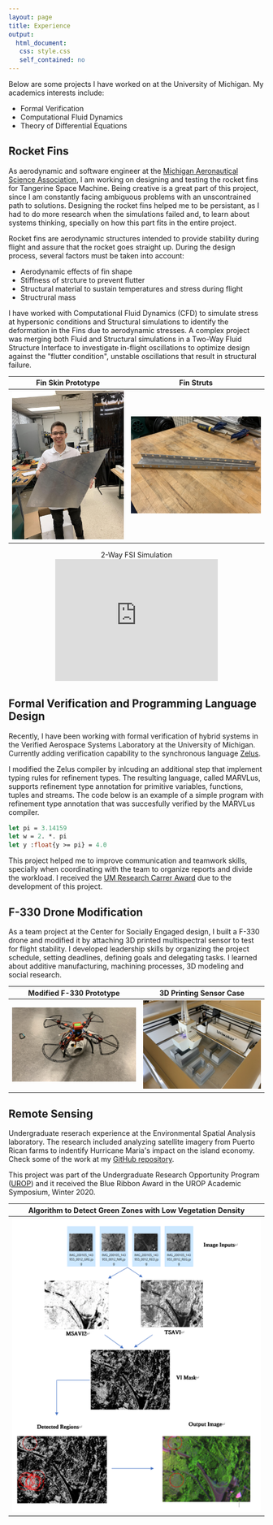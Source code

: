 ```yaml
---
layout: page
title: Experience
output:
  html_document:
   css: style.css
   self_contained: no
---
```


Below are some projects I have worked on at the University of Michigan. My academics interests include:
- Formal Verification
- Computational Fluid Dynamics
- Theory of Differential Equations



## Rocket Fins

As aerodynamic and software engineer at the [Michigan Aeronautical Science Association](https://masa.engin.umich.edu/), I am working on designing and testing the rocket fins for Tangerine Space Machine. Being creative is a great part of this project, since I am constantly facing ambiguous problems with an unscontrained path to solutions. Designing the rocket fins helped me to be persistant, as I had to do more research when the simulations failed and, to learn about systems thinking, specially on how this part fits in the entire project. 

Rocket fins are aerodynamic structures intended to provide stability during flight and assure that the rocket goes straight up. During the design process, several factors must be taken into account:

- Aerodynamic effects of fin shape
- Stiffness of strcture to prevent flutter
- Structural material to sustain temperatures and stress during flight
- Structrural mass

I have worked with Computational Fluid Dynamics (CFD) to simulate stress at hypersonic conditions and Structural simulations to identify the deformation in the Fins due to aerodynamic stresses. A complex project was merging both Fluid and Structural simulations in a Two-Way Fluid Structure Interface to investigate in-flight oscillations to optimize design against the "flutter condition", unstable oscillations that result in structural failure. 



Fin Skin Prototype            |  Fin Struts
:-------------------------:|:-------------------------:
![Fin Skin Prototype](./pictures/fins.jpg)  |  ![Fin Struts](./pictures/struts.jpg)

<div align="center">
  2-Way FSI Simulation 
</div>

<div align="center">
</div>
<div align="center">
<iframe src="https://drive.google.com/file/d/1DyipDRDq58apX-IXsTwsVPmWk8TWjV9F/preview?start=1" width="320" height="240" frameborder="0" allow="accelerometer; autoplay; encrypted-media; gyroscope; picture-in-picture" allowfullscreen ></iframe>
</div>

## Formal Verification and Programming Language Design

Recently, I have been working with formal verification of hybrid systems in the Verified Aerospace Systems Laboratory at the University of Michigan. Currently adding verification capability to the synchronous language [Zelus](https://zelus.di.ens.fr/). 

I modified the Zelus compiler by inlcuding an additional step that implement typing rules for refinement types. The resulting language, called MARVLus, supports refinement type annotation for primitive variables, functions, tuples and streams. The code below is an example of a simple program with refinement type annotation that was succesfully verified by the MARVLus compiler.

```ocaml
let pi = 3.14159
let w = 2. *. pi
let y :float{y >= pi} = 4.0
```

This project helped me to improve communication and teamwork skills, specially when coordinating with the team to organize reports and divide the workload. I received the [UM Research Carrer Award](https://www.michigandaily.com/news/academics/five-umich-students-receive-prestigious-2022-goldwater-scholarship/) due to the development of this project.

## F-330 Drone Modification

As a team project at the Center for Socially Engaged design, I built a F-330 drone and modified it by attaching 3D printed multispectral sensor to test for flight stability. I developed leadership skills by organizing the project schedule, setting deadlines, defining goals and delegating tasks. I learned about additive manufacturing, machining processes, 3D modeling and social research.

Modified F-330 Prototype           |  3D Printing Sensor Case
:-------------------------:|:-------------------------:
![Drone](./pictures/drone1.jpg)  |  ![Fin Struts](./pictures/3dprinting.jpg)


## Remote Sensing

Undergraduate reserach experience at the Environmental Spatial Analysis laboratory. The research included analyzing satellite imagery from Puerto Rican farms to indentify Hurricane Maria's impact on the island economy. Check some of the work at my [GitHub repository](https://github.com/jlvargasme/prhurricane).

This project was part of the Undergraduate Research Opportunity Program ([UROP](https://lsa.umich.edu/urop)) and it received the Blue Ribbon Award in the UROP Academic Symposium, Winter 2020.

Algorithm to Detect Green Zones with Low Vegetation Density          |
:-------------------------:|
![Drone](./pictures/algo.png)  |  


